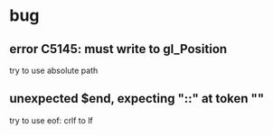 # bug
## error C5145: must write to gl_Position
try to use absolute path

## unexpected $end, expecting "::" at token "<EOF>"
try to use eof: crlf to lf